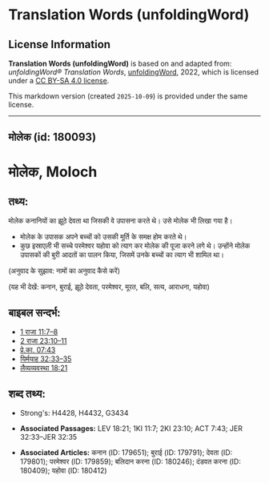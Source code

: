 # Translation Words (unfoldingWord)

## License Information

**Translation Words (unfoldingWord)** is based on and adapted from: _unfoldingWord® Translation Words_, [unfoldingWord](https://unfoldingword.org/utw), 2022, which is licensed under a [CC BY-SA 4.0 license](https://creativecommons.org/licenses/by-sa/4.0/legalcode.en).

This markdown version (created `2025-10-09`) is provided under the same license.



--------------------------------

## मोलेक (id: 180093)

मोलेक, Moloch
=============

तथ्य:
-----

मोलेक कनानियों का झूठे देवता था जिसकी वे उपासना करते थे। उसे मोलेक भी लिखा गया है।

* मोलेक के उपासक अपने बच्चों को उसकी मूर्ति के समक्ष होम करते थे।
* कुछ इस्राएली भी सच्चे परमेश्वर यहोवा को त्याग कर मोलेक की पूजा करने लगे थे। उन्होंने मोलेक उपासकों की बुरी आदतों का पालन किया, जिसमें उनके बच्चों का त्याग भी शामिल था।

(अनुवाद के सुझाव: नामों का अनुवाद कैसे करें)

(यह भी देखें: कनान, बुराई, झूठे देवता, परमेश्वर, मूरत, बलि, सत्य, आराधना, यहोवा)

बाइबल सन्दर्भ:
--------------

* [1 राजा 11:7–8](https://ref.ly/1Kgs0:0)
* [2 राजा 23:10–11](https://ref.ly/2Kgs0:0)
* [प्रे.का. 07:43](https://ref.ly/Acts7:43)
* [यिर्मयाह 32:33–35](https://ref.ly/Jer32:33-Jer32:35)
* [लैव्यव्यवस्था 18:21](https://ref.ly/Lev18:21)

शब्द तथ्य:
----------

* Strong's: H4428, H4432, G3434

* **Associated Passages:** LEV 18:21; 1KI 11:7; 2KI 23:10; ACT 7:43; JER 32:33–JER 32:35
* **Associated Articles:** कनान (ID: 179651); बुराई (ID: 179791); देवता (ID: 179801); परमेश्‍वर (ID: 179859); बलिदान करना (ID: 180246); दंडवत करना (ID: 180409); यहोवा (ID: 180412)

